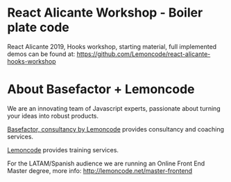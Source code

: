 # React Alicante Workshop - Boiler plate code

React Alicante 2019, Hooks workshop, starting material, full implemented demos can be found at: https://github.com/Lemoncode/react-alicante-hooks-workshop

# About Basefactor + Lemoncode

We are an innovating team of Javascript experts, passionate about turning your ideas into robust products.

[Basefactor, consultancy by Lemoncode](http://www.basefactor.com) provides consultancy and coaching services.

[Lemoncode](http://lemoncode.net/services/en/#en-home) provides training services.

For the LATAM/Spanish audience we are running an Online Front End Master degree, more info: http://lemoncode.net/master-frontend
